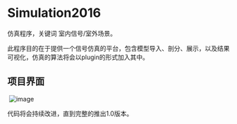 # Simulation2016
  仿真程序，关键词 室内信号/室外场景。
  
  此程序目的在于提供一个信号仿真的平台，包含模型导入、剖分、展示，以及结果可视化，仿真的算法将会以plugin的形式加入其中。
  
  
## 项目界面

  ![image](https://github.com/joilee/Simulation2016/ImageFIle/ReadMD/UI.png)
  
  
  代码将会持续改进，直到完整的推出1.0版本。

